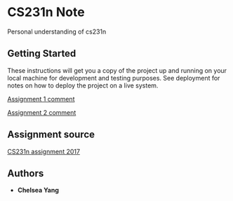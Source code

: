 # CS231n Note

Personal understanding of cs231n

## Getting Started

These instructions will get you a copy of the project up and running on your local machine for development and testing purposes. See deployment for notes on how to deploy the project on a live system.



[Assignment 1 comment](https://github.com/yangyuchelsea/cs231n-note/blob/master/Assignment1/Readme.md)

[Assignment 2 comment](https://github.com/yangyuchelsea/cs231n-note/blob/master/Assignment%202/readme.md)


## Assignment source

[CS231n assignment 2017](http://cs231n.github.io)


## Authors

* **Chelsea Yang** 

